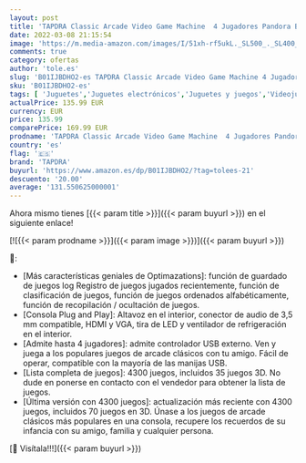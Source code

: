 ```yaml
---
layout: post
title: 'TAPDRA Classic Arcade Video Game Machine  4 Jugadores Pandora Box 6S Newest Home Arcade Console 4300 Juegos Todo en 1  70 Juegos 3D  …'
date: 2022-03-08 21:15:54
image: 'https://m.media-amazon.com/images/I/51xh-rf5ukL._SL500_._SL400_.jpg'
comments: true
category: ofertas
author: 'tole.es'
slug: 'B01IJBDHO2-es TAPDRA Classic Arcade Video Game Machine 4 Jugadores...'
sku: 'B01IJBDHO2-es'
tags: [ 'Juguetes','Juguetes electrónicos','Juguetes y juegos','Videojuegos para niños','pandora','tapdra', ]
actualPrice: 135.99 EUR
currency: EUR
price: 135.99
comparePrice: 169.99 EUR
prodname: 'TAPDRA Classic Arcade Video Game Machine  4 Jugadores Pandora Box 6S Newest Home Arcade Console 4300 Juegos Todo en 1  70 Juegos 3D  …'
country: 'es'
flag: '🇪🇸'
brand: 'TAPDRA'
buyurl: 'https://www.amazon.es/dp/B01IJBDHO2/?tag=tolees-21'
descuento: '20.00'
average: '131.550625000001'
---
```


Ahora mismo tienes [{{< param title >}}]({{< param buyurl >}}) en el siguiente enlace!

[![{{< param prodname >}}]({{< param image >}})]({{< param buyurl >}})

🔎:

- [Más características geniales de Optimazations]: función de guardado de juegos log Registro de juegos jugados recientemente, función de clasificación de juegos, función de juegos ordenados alfabéticamente, función de recopilación / ocultación de juegos.
- [Consola Plug and Play]: Altavoz en el interior, conector de audio de 3,5 mm compatible, HDMI y VGA, tira de LED y ventilador de refrigeración en el interior.
- [Admite hasta 4 jugadores]: admite controlador USB externo. Ven y juega a los populares juegos de arcade clásicos con tu amigo. Fácil de operar, compatible con la mayoría de las manijas USB.
- [Lista completa de juegos]: 4300 juegos, incluidos 35 juegos 3D. No dude en ponerse en contacto con el vendedor para obtener la lista de juegos.
- [Última versión con 4300 juegos]: actualización más reciente con 4300 juegos, incluidos 70 juegos en 3D. Únase a los juegos de arcade clásicos más populares en una consola, recupere los recuerdos de su infancia con su amigo, familia y cualquier persona.

[🛒 Visítala!!!]({{< param buyurl >}})
